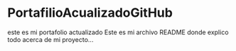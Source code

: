 # PortafilioAcualizadoGitHub
este es mi portafolio actualizado 
Este es mi archivo README donde explico todo acerca de mi proyecto...
